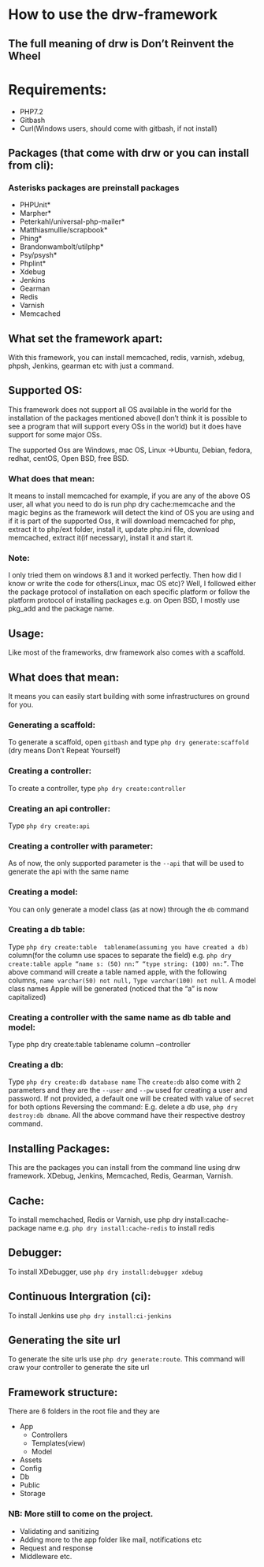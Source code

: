 # How to use the drw-framework
## The full meaning of drw is Don’t Reinvent the Wheel
# Requirements:
*	PHP7.2
*	Gitbash
*	Curl(Windows users, should come with gitbash, if not install)

## Packages (that come with drw or you can install from cli):
### Asterisks packages are preinstall packages 
*	PHPUnit*
*	Marpher*
*	Peterkahl/universal-php-mailer*
*	Matthiasmullie/scrapbook*
*	Phing*
*	Brandonwambolt/utilphp*
*	Psy/psysh*
*	Phplint*
*	Xdebug
*	Jenkins
*	Gearman
*	Redis
*	Varnish
*	Memcached

## What set the framework apart:
With this framework, you can install memcached, redis, varnish, xdebug, phpsh, Jenkins, gearman etc with just a command.
## Supported OS:
This framework does not support all OS available in the world for the installation of the packages mentioned above(I don’t think it is possible to see a program that will support every OSs in the world) but it does have support for some major OSs.

The supported Oss are Windows, mac OS, Linux ->Ubuntu, Debian, fedora, redhat, centOS, Open BSD, free BSD.
### What does that mean:
It means  to install memcached  for example, if you are any of the above OS user, all what you need to do is run php dry cache:memcache and the magic begins as the framework will detect the kind of OS you are using and if it is part of the supported Oss, it will download memcached for php, extract it to php/ext folder, install it, update php.ini file,  download memcached, extract it(if necessary), install it and start it.
### Note:
I only tried them on windows 8.1 and it worked perfectly. Then how did I know or write the code for others(Linux, mac OS etc)? Well, I followed either the package protocol of installation on each specific platform or follow the platform protocol of installing packages e.g. on Open BSD, I mostly use pkg_add and the package name. 
## Usage:
Like most of the frameworks, drw framework also comes with a scaffold. 
## What does that mean:
It means you can easily start building with some infrastructures on ground for you.
### Generating a scaffold:
To generate a scaffold, open `gitbash` and type `php dry generate:scaffold `(dry means Don’t Repeat Yourself)
### Creating a controller:
To create a controller, type `php dry create:controller`
### Creating an api controller:
Type `php dry create:api`
### Creating a controller with parameter:
As of now, the only supported parameter is the `--api` that will be used to generate the api with the same name
### Creating a model:
You can only generate a model class (as at now) through the `db` command
### Creating a db table:
Type `php dry create:table  tablename(assuming you have created a db)` column(for the column use spaces to separate the field)
e.g. `php dry create:table apple “name s: (50) nn:” “type string: (100) nn:”`.
The above command will create a table named apple, with the following columns, `name varchar(50) not null,`
`Type varchar(100) not null`.
A model class names Apple will be generated (noticed that the “a” is now capitalized)
### Creating a controller with the same name as db table and model:
Type php dry create:table tablename  column –controller
### Creating a db:
Type `php dry create:db database name`
The `create:db` also come with 2 parameters and they are the `--user` and `--pw` used for creating a user and password. If not provided, a default one will be created with value of `secret` for both options
Reversing the command:
E.g. delete a db use, `php dry destroy:db dbname`.
All the above command have their respective destroy command.

## Installing Packages:
This are the packages you can install from the command line using drw framework. XDebug, Jenkins, Memcached, Redis, Gearman, Varnish.

## Cache:
To install memchached, Redis or Varnish, use php dry install:cache-package name e.g. `php dry install:cache-redis` to install redis
## Debugger:
To install XDebugger, use `php dry install:debugger xdebug`
## Continuous Intergration (ci):
To install Jenkins use `php dry install:ci-jenkins`

## Generating the site url
To generate the site urls use `php dry generate:route`. This command will craw your controller to generate the site url

## Framework structure:
There are 6 folders in the root file and they are
*	App
	* Controllers
	* Templates(view)
	* Model
*	Assets
*	Config
*	Db
*	Public
*	Storage

### NB: More still to come on the project.
* Validating and sanitizing
* Adding more to the app folder like mail, notifications etc
* Request and response
* Middleware etc.
